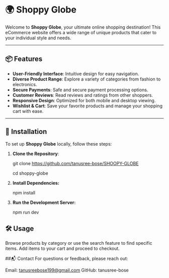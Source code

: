 # 🌍 Shoppy Globe

Welcome to **Shoppy Globe**, your ultimate online shopping destination! This eCommerce website offers a wide range of unique products that cater to your individual style and needs.

---

## 📦 Features

- **User-Friendly Interface**: Intuitive design for easy navigation.
- **Diverse Product Range**: Explore a variety of categories from fashion to electronics.
- **Secure Payments**: Safe and secure payment processing options.
- **Customer Reviews**: Read reviews and ratings from other shoppers.
- **Responsive Design**: Optimized for both mobile and desktop viewing.
- **Wishlist & Cart**: Save your favorite products and manage your shopping cart with ease.

---

## 🚀 Installation

To set up **Shoppy Globe** locally, follow these steps:

1. **Clone the Repository**:
  
   git clone https://github.com/tanusree-bose/SHOOPY-GLOBE

   cd shoppy-globe



2. **Install Dependencies:**

   npm install


3. **Run the Development Server:**

   npm run dev


## 🛠️ Usage
Browse products by category or use the search feature to find specific items.
Add items to your cart and proceed to checkout.



##📬 Contact
For questions or feedback, please reach out:

Email: tanusreebose199@gmail.com
GitHub: tanusree-bose


